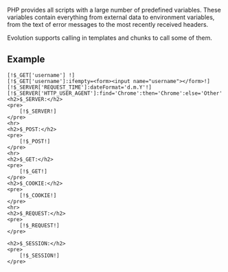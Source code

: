 PHP provides all scripts with a large number of predefined variables. These variables contain everything from external data to environment variables, from the text of error messages to the most recently received headers.

Evolution supports calling in templates and chunks to call some of them.

## Example ###
```
[!$_GET['username'] !]
[!$_GET['username']:ifempty=<form><input name="username"></form>!]
[!$_SERVER['REQUEST_TIME']:dateFormat='d.m.Y'!]
[!$_SERVER['HTTP_USER_AGENT']:find='Chrome':then='Chrome':else='Other'!]
<h2>$_SERVER:</h2>
<pre>
	[!$_SERVER!]
</pre>
<hr>
<h2>$_POST:</h2>
<pre>
	[!$_POST!]
</pre>
<hr>
<h2>$_GET:</h2>
<pre>
	[!$_GET!]
</pre>
<h2>$_COOKIE:</h2>
<pre>
	[!$_COOKIE!]
</pre>
<hr>
<h2>$_REQUEST:</h2>
<pre>
	[!$_REQUEST!]
</pre>

<h2>$_SESSION:</h2>
<pre>
	[!$_SESSION!]
</pre>
```
